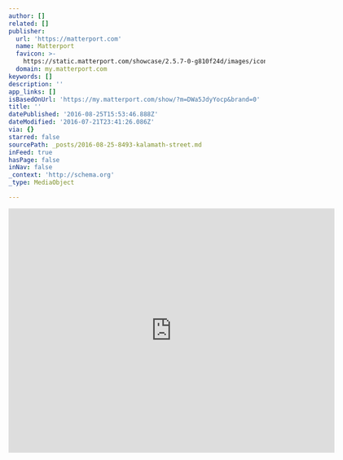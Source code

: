 ```yaml
---
author: []
related: []
publisher:
  url: 'https://matterport.com'
  name: Matterport
  favicon: >-
    https://static.matterport.com/showcase/2.5.7-0-g810f24d/images/icons/favicon.png
  domain: my.matterport.com
keywords: []
description: ''
app_links: []
isBasedOnUrl: 'https://my.matterport.com/show/?m=DWa5JdyYocp&brand=0'
title: ''
datePublished: '2016-08-25T15:53:46.888Z'
dateModified: '2016-07-21T23:41:26.086Z'
via: {}
starred: false
sourcePath: _posts/2016-08-25-8493-kalamath-street.md
inFeed: true
hasPage: false
inNav: false
_context: 'http://schema.org'
_type: MediaObject

---
```

<iframe src="https://cdn.embedly.com/widgets/media.html?src=https%3A%2F%2Fmy.matterport.com%2Fshow%2F%3Fm%3DDWa5JdyYocp&amp;url=https%3A%2F%2Fmy.matterport.com%2Fshow%2F%3Fm%3DDWa5JdyYocp%26brand%3D0&amp;image=https%3A%2F%2Fmy.matterport.com%2Fapi%2Fv1%2Fplayer%2Fmodels%2FDWa5JdyYocp%2Fthumb&amp;key=b7d04c9b404c499eba89ee7072e1c4f7&amp;type=text%2Fhtml&amp;schema=matterport" width="640" height="480" scrolling="no" frameborder="0" allowfullscreen="" style=""></iframe>